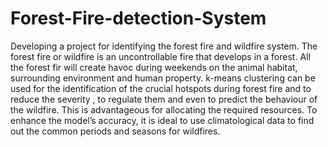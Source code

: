 # Forest-Fire-detection-System
Developing a project for identifying the forest fire and wildfire system. The forest fire or wildfire is an uncontrollable fire that develops in a forest. All the  forest fir will create havoc during weekends on the animal habitat, surrounding environment and human property. k-means clustering can be used for the identification  of the  crucial hotspots during forest fire  and to reduce the  severity , to regulate them and even  to predict the behaviour of the wildfire. This is advantageous for allocating the required resources. To enhance the model’s accuracy, it is ideal to use climatological data to find out the common periods and seasons for wildfires.
